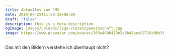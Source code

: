 ```yaml
---
title: Aktuelles zum CMS
date: 2019-09-25T11:28:32+06:00
draft: "false"
description: this is a meta description
bgImage: images/uploads/logo-vinzenzgemeinschaft.jpg
image: https://www.gravatar.com/avatar/205e460b479e2e5b48aec07710c08d50?s=200
---
```

Das mit den Bildern verstehe ich überhaupt nicht?